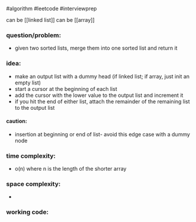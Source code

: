 #algorithm
#leetcode
#interviewprep

can be [[linked list]]
can be [[array]]
### question/problem: 
- given two sorted lists, merge them into one sorted list and return it
### idea:
- make an output list with a dummy head (if linked list; if array, just init an empty list)
- start a cursor at the beginning of each list
- add the cursor with the lower value to the output list and increment it
- if you hit the end of either list, attach the remainder of the remaining list to the output list
#### caution:
- insertion at beginning or end of list- avoid this edge case with a dummy node

### time complexity:
- o(n) where n is the length of the shorter array

### space complexity:
- 

### working code:
``` python

```

